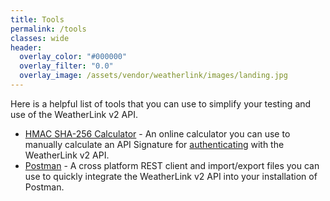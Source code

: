 ```yaml
---
title: Tools
permalink: /tools
classes: wide
header:
  overlay_color: "#000000"
  overlay_filter: "0.0"
  overlay_image: /assets/vendor/weatherlink/images/landing.jpg
---
```


Here is a helpful list of tools that you can use to simplify your testing and use of the WeatherLink v2 API.

- [HMAC SHA-256 Calculator](https://www.freeformatter.com/hmac-generator.html) - An online calculator you can use to manually calculate an API Signature for [authenticating](authentication) with the WeatherLink v2 API.
- [Postman](tools/postman) - A cross platform REST client and import/export files you can use to quickly integrate the WeatherLink v2 API into your installation of Postman.
